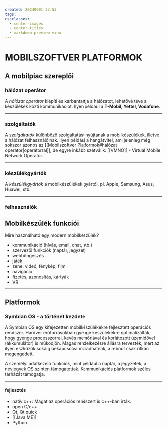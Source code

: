 ```yaml
---
created: 20240901 23:53
tags: 
cssclasses:
  - center-images
  - center-titles
  - markdown-preview-view
---
```


# MOBILSZOFTVER PLATFORMOK

## A mobilpiac szereplői
### hálózat operátor

A *hálózat operátor* kiépíti és karbantartja a hálózatot, lehetővé téve a készülékek közti kommunikációt. Ilyen például a **T-Mobil, Yettel, Vodafone**.

---

### szolgáltatók

A *szolgáltatók* különböző szolgáltatást nyújtanak a mobilkészülékek, illetve a hálózat felhasználóinak. Ilyen például a hangátvitel, ami jelenleg még sokszor azonos az [[Mobilszoftver Platformok#hálózat operátor|operátorral]], de egyre inkább szétválik: [[VMNO]] - Virtual Mobile Network Operator.

---

### készülékgyártók

A *készülékgyártók* a mobilkészülékek gyártói, pl. Apple, Samsung, Asus, Huawei, stb.

---

### felhasználók


## Mobilkészülék funkciói

Mire használható egy modern mobilkészülék?
- kommunikáció (hívás, email, chat, stb.)
- szervezői funkciók (naptár, jegyzet)
- webböngészés
- játék
- zene, videó, fénykép, film
- navigáció
- fizetés, azonosítás, kártyák
- VR

----

## Platformok
### Symbian OS - a történet kezdete

A Symbian OS egy kifejezetten mobilkészülékekre fejlesztett operációs rendszer. Hardver erőforrásokban gyenge készülékekre optimalizálták, hogy gyenge processzorral, kevés memóriával és korlátozott üzemidővel (akkumulátor) is működjön. Magas rendelkezésre állásra tervezték, mert az ilyen eszközök sokáig bekapcsolva maradhatnak, a reboot csak ritkán megengedett.

A személyi adatkezelő funkciók, mint például a naptár, a jegyzetek, a névjegyek OS szinten támogatottak. Kommunikációs platformok széles tárházát támogatja.

---
#### fejlesztés

- natív c++: Magát az operációs rendszert is c++-ban írták.
- open C/c++
- Qt, Qt quick
- [[Java ME]]
- Python

